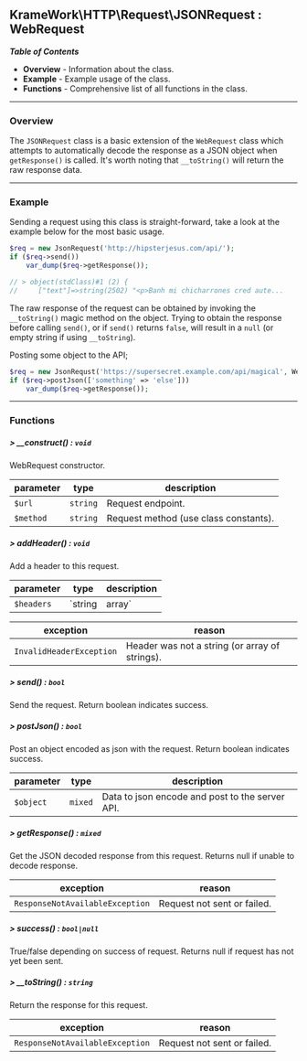 ## KrameWork\HTTP\Request\JSONRequest : WebRequest

***Table of Contents***
* **Overview** - Information about the class.
* **Example** - Example usage of the class.
* **Functions** - Comprehensive list of all functions in the class.

___
### Overview
The `JSONRequest` class is a basic extension of the `WebRequest` class which attempts to automatically decode the response as a JSON object when `getResponse()` is called. It's worth noting that `__toString()` will return the raw response data.
___
### Example
Sending a request using this class is straight-forward, take a look at the example below for the most basic usage.
```php
$req = new JsonRequest('http://hipsterjesus.com/api/');
if ($req->send())
    var_dump($req->getResponse());

// > object(stdClass)#1 (2) {
//     ["text"]=>string(2502) "<p>Banh mi chicharrones cred aute...
```
The raw response of the request can be obtained by invoking the `__toString()` magic method on the object. Trying to obtain the response before calling `send()`, or if `send()` returns `false`, will result in a `null` (or empty string if using `__toString`).

Posting some object to the API;
```php
$req = new JsonRequst('https://supersecret.example.com/api/magical', WebRequest::METHOD_POST);
if ($req->postJson(['something' => 'else']))
    var_dump($req->getResponse());
```
___
### Functions
##### > __construct() : `void`
WebRequest constructor.

parameter | type | description
--- | --- | ---
`$url` | `string` | Request endpoint.
`$method` | `string` | Request method (use class constants).

##### > addHeader() : `void`
Add a header to this request.

parameter | type | description
--- | --- | ---
`$headers` | `string|array` | Header string, or array of strings.

exception | reason
--- | ---
`InvalidHeaderException` | Header was not a string (or array of strings).

##### > send() : `bool`
Send the request. Return boolean indicates success.

##### > postJson() : `bool`
Post an object encoded as json with the request. Return boolean indicates success.

parameter | type | description
--- | --- | ---
`$object` | `mixed` | Data to json encode and post to the server API.

##### > getResponse() : `mixed`
Get the JSON decoded response from this request. Returns null if unable to decode response.

exception | reason
--- | ---
`ResponseNotAvailableException` | Request not sent or failed.

##### > success() : `bool|null`
True/false depending on success of request. Returns null if request has not yet been sent.

##### > __toString() : `string`
Return the response for this request.

exception | reason
--- | ---
`ResponseNotAvailableException` | Request not sent or failed.